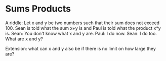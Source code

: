 # Sums Products
A riddle:
Let x and y be two numbers such that their sum does not exceed 100. Sean is told what the sum x+y is and Paul is told what the product x*y is.
Sean: You don't know what x and y are.
Paul: I do now.
Sean: I do too.
What are x and y?

Extension: what can x and y also be if there is no limit on how large they are?
